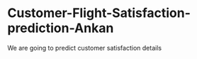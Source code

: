 # Customer-Flight-Satisfaction-prediction-Ankan
We are going to predict customer satisfaction details
